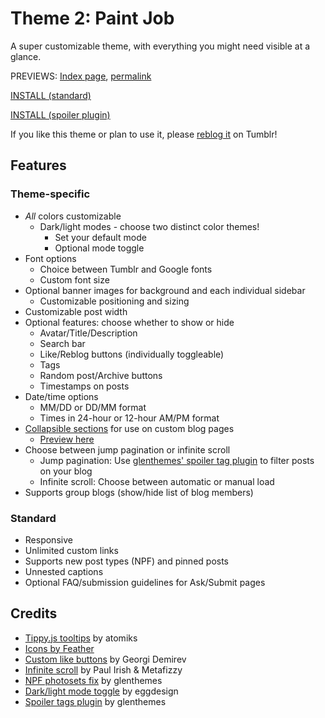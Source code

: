 # Theme 2: Paint Job

A super customizable theme, with everything you might need visible at a glance.

PREVIEWS: [Index page](https://starlightpreviews.tumblr.com/theme2), [permalink](https://starlightpreviews.tumblr.com/theme2/permalink)

[INSTALL (standard)](https://raw.githubusercontent.com/wovenstarlight/tumblr-themes/main/theme2/theme2.html)

[INSTALL (spoiler plugin)](https://raw.githubusercontent.com/wovenstarlight/tumblr-themes/main/theme2/theme2spoilers.html)

If you like this theme or plan to use it, please [reblog it](https://starlightthemes.tumblr.com/post/664789392768008192/theme-2-paint-job) on Tumblr!

## Features
### Theme-specific
- *All* colors customizable
	- Dark/light modes - choose two distinct color themes!
		- Set your default mode
		- Optional mode toggle
- Font options
	- Choice between Tumblr and Google fonts
	- Custom font size
- Optional banner images for background and each individual sidebar
	- Customizable positioning and sizing
- Customizable post width
- Optional features: choose whether to show or hide
	- Avatar/Title/Description
	- Search bar
	- Like/Reblog buttons (individually toggleable)
	- Tags
	- Random post/Archive buttons
	- Timestamps on posts
- Date/time options
	- MM/DD or DD/MM format
	- Times in 24-hour or 12-hour AM/PM format
- [Collapsible sections](https://github.com/wovenstarlight/tumblr-themes/tree/main/collapsibles) for use on custom blog pages
	- [Preview here](https://starlightpreviews.tumblr.com/theme2/collapsibles)
- Choose between jump pagination or infinite scroll
	- Jump pagination: Use [glenthemes' spoiler tag plugin](https://raw.githubusercontent.com/wovenstarlight/tumblr-themes/main/theme1/theme1.html) to filter posts on your blog
	- Infinite scroll: Choose between automatic or manual load
- Supports group blogs (show/hide list of blog members)

### Standard
- Responsive
- Unlimited custom links
- Supports new post types (NPF) and pinned posts
- Unnested captions
- Optional FAQ/submission guidelines for Ask/Submit pages

## Credits
- [Tippy.js tooltips](https://atomiks.github.io/tippyjs) by atomiks
- [Icons by Feather](https://feathericons.com/)
- [Custom like buttons](https://demirev.cubthemes.com/post/106345243051/changing-like-and-reblog-button-colors-revisited) by Georgi Demirev
- [Infinite scroll](https://infinite-scroll.com/) by Paul Irish & Metafizzy
- [NPF photosets fix](https://glenthemes.tumblr.com/post/659034084446748672/npf-images-v3) by glenthemes
- [Dark/light mode toggle](https://eggdesign.tumblr.com/post/186889223257/day-night-mode-tutorial-after-featuring-a) by eggdesign
- [Spoiler tags plugin](https://glenthemes.tumblr.com/spoilertags) by glenthemes